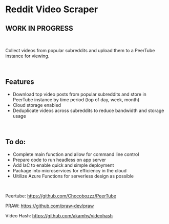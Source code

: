 # Reddit Video Scraper
## WORK IN PROGRESS

</br>

Collect videos from popular subreddits and upload them to a PeerTube instance for viewing.

</br>

## Features

- Download top video posts from popular subreddits and store in PeerTube instance by time period (top of day, week, month)
- Cloud storage enabled
- Deduplicate videos across subreddits to reduce bandwidth and storage usage

</br>

## To do:

- Complete main function and allow for command line control
- Prepare code to run headless on app server
- Add IaC to enable quick and simple deployment
- Package into microservices for efficiency in the cloud
- Uitilize Azure Functions for serverless design as possible

</br>

Peertube: https://github.com/Chocobozzz/PeerTube

PRAW: https://github.com/praw-dev/praw

Video Hash: https://github.com/akamhy/videohash

</br>